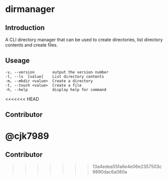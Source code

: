 # dirmanager

## Introduction

A CLI directory manager that can be used to create directories, list directory contents and create files.

## Useage

```
-v, --version        output the version number
-l, --ls  [value]    List directory contents
-m, --mkdir <value>  Create a directory
-t, --touch <value>  Create a file
-h, --help           display help for command
```

<<<<<<< HEAD
## Contributor

@cjk7989
=======
## Contributor
>>>>>>> 13a4edea55fa6e4e06e2357503c9890dac6a080a

